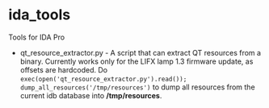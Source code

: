 ida_tools
=========

Tools for IDA Pro
- qt_resource_extractor.py - A script that can extract QT resources from a binary. Currently works only for the LIFX lamp 1.3 firmware update, as offsets are hardcoded.
  Do ```exec(open('qt_resource_extractor.py').read()); dump_all_resources('/tmp/resources')``` to dump all resources from the current idb database into __/tmp/resources__.
